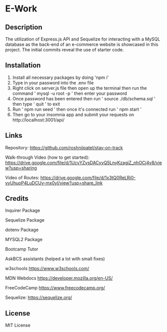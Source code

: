 # E-Work

## Description
The utilization of Express.js API and Sequelize for interacting with a MySQL database as the back-end of an e-commerce website is showcased in this project. The initial commits reveal the use of starter code.

## Installation
1. Install all necessary packages by doing 'npm i'
2. Type in your password into the .env file
3. Right click on server.js file then open up the terminal then run the command ' mysql -u root -p ' then enter your password 
4. Once password has been entered then run ' source ./db/schema.sql ' then type ' quit ' to exit
5. Run ' npm run seed ' then once it's connected run ' npm start '
6. Then go to your insomnia app and submit your requests on http://localhost:3001/api/

## Links
Repository: https://github.com/roshniipatel/stay-on-track 

Walk-through Video (how to get started): https://drive.google.com/file/d/1UcvYZysDACyyQ5LnyKzagjZ_nhOCj4v8/view?usp=sharing 

Video of Routes: https://drive.google.com/file/d/1x3tQ0ReLRj0-vyUhuoP4LuDCUv-mx0yl/view?usp=share_link 

## Credits
Inquirer Package

Sequelize Package

dotenv Package

MYSQL2 Package

Bootcamp Tutor 

AskBCS assistants (helped a lot with small fixes)

w3schools https://www.w3schools.com/

MDN Webdocs https://developer.mozilla.org/en-US/

FreeCodeCamp https://www.freecodecamp.org/

Sequelize: https://sequelize.org/ 

## License
MIT License